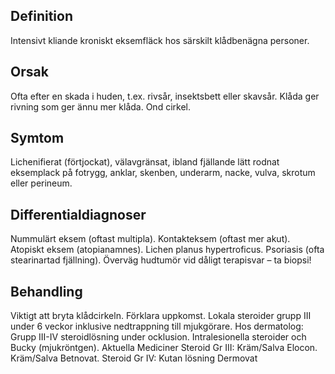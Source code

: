 ## Definition

Intensivt kliande kroniskt eksemfläck hos särskilt klådbenägna personer.

## Orsak

Ofta efter en skada i huden, t.ex. rivsår, insektsbett eller skavsår. Klåda ger rivning som ger ännu mer klåda. Ond cirkel.

## Symtom

Lichenifierat (förtjockat), välavgränsat, ibland fjällande lätt rodnat eksemplack på fotrygg, anklar, skenben, underarm, nacke, vulva, skrotum eller perineum.

## Differentialdiagnoser

Nummulärt eksem (oftast multipla). Kontakteksem (oftast mer akut). Atopiskt eksem (atopianamnes). Lichen planus hypertroficus. Psoriasis (ofta stearinartad fjällning). Överväg hudtumör vid dåligt terapisvar – ta biopsi!

## Behandling

Viktigt att bryta klådcirkeln. Förklara uppkomst. Lokala steroider grupp III under 6 veckor inklusive nedtrappning till mjukgörare. Hos dermatolog: Grupp III-IV steroidlösning under ocklusion. Intralesionella steroider och Bucky (mjukröntgen).
Aktuella Mediciner
Steroid Gr III: Kräm/Salva Elocon. Kräm/Salva Betnovat.
Steroid Gr IV: Kutan lösning Dermovat

